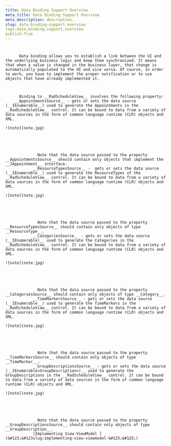 ```yaml
---
title: Data Binding Support Overview
meta_title: Data Binding Support Overview
meta_description: description.
slug: data-binding-support-overview
tags:data,binding,support,overview
publish:True
---
```



# 


          Data binding allows you to establish a link between the UI and the underlying business logic and keep them synchronized. It means that when a value is changed in the business layer, that change is automatically populated to the UI and vice versa. Of course, in order to work, you have to implement the proper notification or to use objects that have already implemented it.
        


          Binding to __RadScheduleView__ involves the following property:
        __AppointmentsSource__ - gets or sets the data source (__IEnumerable__) used to generate the Appointments in the __RadScheduleView__ control. It can be bound to data from a variety of data sources in the form of common language runtime (CLR) objects and XML.
            
    ![note](note.jpg)
    	




                  Note that the data source passed to the property __AppointmentsSource__ should contain only objects that implement the __IAppointment__ interface.
                __ResourceTypesSource__ -  gets or sets the data source (__IEnumerable__) used to generate the ResourceTypes of the __RadScheduleView__ control. It can be bound to data from a variety of data sources in the form of common language runtime (CLR) objects and XML.
            
    ![note](note.jpg)
    	




                  Note that the data source passed to the property __ResourceTypesSource__ should contain only objects of type __ResourceType__.
                __CategoriesSource__ - gets or sets the data source (__IEnumerable)__ used to generate the Categories in the __RadScheduleView__ control. It can be bound to data from a variety of data sources in the form of common language runtime (CLR) objects and XML.
            
    ![note](note.jpg)
    	




                  Note that the data source passed to the property __CategoriesSource__ should contain only objects of type __Category__.
                __TimeMarkersSource__ - gets or sets the data source (__IEnumerable__) used to generate the TimeMarkers in the __RadScheduleView__ control. It can be bound to data from a variety of data sources in the form of common language runtime (CLR) objects and XML.
            
    ![note](note.jpg)
    	




                  Note that the data source passed to the property __TimeMarkersSource__ should contain only objects of type __TimeMarker__.
                __GroupDescriptionsSource__ - gets or sets the data source (__IEnumerable<GroupDescription>)__ used to generate the GroupDescriptions in the __RadScheduleView__ control. It can be bound to data from a variety of data sources in the form of common language runtime (CLR) objects and XML.
            
    ![note](note.jpg)
    	




                  Note that the data source passed to the property __GroupDescriptionsSource__ should contain only objects of type __GroupDescription__.
                [Implementing View-ViewModel ](&#123;&#123slug:implementing-view-viewmodel-&#125;&#125;)
